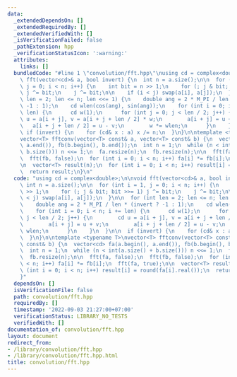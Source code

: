 ```yaml
---
data:
  _extendedDependsOn: []
  _extendedRequiredBy: []
  _extendedVerifiedWith: []
  _isVerificationFailed: false
  _pathExtension: hpp
  _verificationStatusIcon: ':warning:'
  attributes:
    links: []
  bundledCode: "#line 1 \"convolution/fft.hpp\"\nusing cd = complex<double>;\n\nvoid\
    \ fft(vector<cd>& a, bool invert) {\n  int n = a.size();\n\n  for (int i = 1,\
    \ j = 0; i < n; i++) {\n    int bit = n >> 1;\n    for (; j & bit; bit >>= 1)\
    \ j ^= bit;\n    j ^= bit;\n\n    if (i < j) swap(a[i], a[j]);\n  }\n\n  for (int\
    \ len = 2; len <= n; len <<= 1) {\n    double ang = 2 * M_PI / len * (invert ?\
    \ -1 : 1);\n    cd wlen(cos(ang), sin(ang));\n    for (int i = 0; i < n; i +=\
    \ len) {\n      cd w(1);\n      for (int j = 0; j < len / 2; j++) {\n        cd\
    \ u = a[i + j], v = a[i + j + len / 2] * w;\n        a[i + j] = u + v;\n     \
    \   a[i + j + len / 2] = u - v;\n        w *= wlen;\n      }\n    }\n  }\n\n \
    \ if (invert) {\n    for (cd& x : a) x /= n;\n  }\n}\n\ntemplate <typename T>\n\
    vector<T> fftconv(vector<T> const& a, vector<T> const& b) {\n  vector<cd> fa(a.begin(),\
    \ a.end()), fb(b.begin(), b.end());\n  int n = 1;\n  while (n < int(a.size() +\
    \ b.size())) n <<= 1;\n  fa.resize(n);\n  fb.resize(n);\n\n  fft(fa, false);\n\
    \  fft(fb, false);\n  for (int i = 0; i < n; i++) fa[i] *= fb[i];\n  fft(fa, true);\n\
    \n  vector<T> result(n);\n  for (int i = 0; i < n; i++) result[i] = round(fa[i].real());\n\
    \  return result;\n}\n"
  code: "using cd = complex<double>;\n\nvoid fft(vector<cd>& a, bool invert) {\n \
    \ int n = a.size();\n\n  for (int i = 1, j = 0; i < n; i++) {\n    int bit = n\
    \ >> 1;\n    for (; j & bit; bit >>= 1) j ^= bit;\n    j ^= bit;\n\n    if (i\
    \ < j) swap(a[i], a[j]);\n  }\n\n  for (int len = 2; len <= n; len <<= 1) {\n\
    \    double ang = 2 * M_PI / len * (invert ? -1 : 1);\n    cd wlen(cos(ang), sin(ang));\n\
    \    for (int i = 0; i < n; i += len) {\n      cd w(1);\n      for (int j = 0;\
    \ j < len / 2; j++) {\n        cd u = a[i + j], v = a[i + j + len / 2] * w;\n\
    \        a[i + j] = u + v;\n        a[i + j + len / 2] = u - v;\n        w *=\
    \ wlen;\n      }\n    }\n  }\n\n  if (invert) {\n    for (cd& x : a) x /= n;\n\
    \  }\n}\n\ntemplate <typename T>\nvector<T> fftconv(vector<T> const& a, vector<T>\
    \ const& b) {\n  vector<cd> fa(a.begin(), a.end()), fb(b.begin(), b.end());\n\
    \  int n = 1;\n  while (n < int(a.size() + b.size())) n <<= 1;\n  fa.resize(n);\n\
    \  fb.resize(n);\n\n  fft(fa, false);\n  fft(fb, false);\n  for (int i = 0; i\
    \ < n; i++) fa[i] *= fb[i];\n  fft(fa, true);\n\n  vector<T> result(n);\n  for\
    \ (int i = 0; i < n; i++) result[i] = round(fa[i].real());\n  return result;\n\
    }"
  dependsOn: []
  isVerificationFile: false
  path: convolution/fft.hpp
  requiredBy: []
  timestamp: '2022-09-03 21:27:00+07:00'
  verificationStatus: LIBRARY_NO_TESTS
  verifiedWith: []
documentation_of: convolution/fft.hpp
layout: document
redirect_from:
- /library/convolution/fft.hpp
- /library/convolution/fft.hpp.html
title: convolution/fft.hpp
---
```

